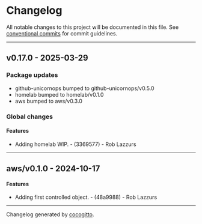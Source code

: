 # Changelog
All notable changes to this project will be documented in this file. See [conventional commits](https://www.conventionalcommits.org/) for commit guidelines.

- - -
## v0.17.0 - 2025-03-29
### Package updates
- github-unicornops bumped to github-unicornops/v0.5.0
- homelab bumped to homelab/v0.1.0
- aws bumped to aws/v0.3.0
### Global changes
#### Features
- Adding homelab WIP. - (3369577) - Rob Lazzurs

- - -

## aws/v0.1.0 - 2024-10-17
#### Features
- Adding first controlled object. - (48a9988) - Rob Lazzurs

- - -

Changelog generated by [cocogitto](https://github.com/cocogitto/cocogitto).
